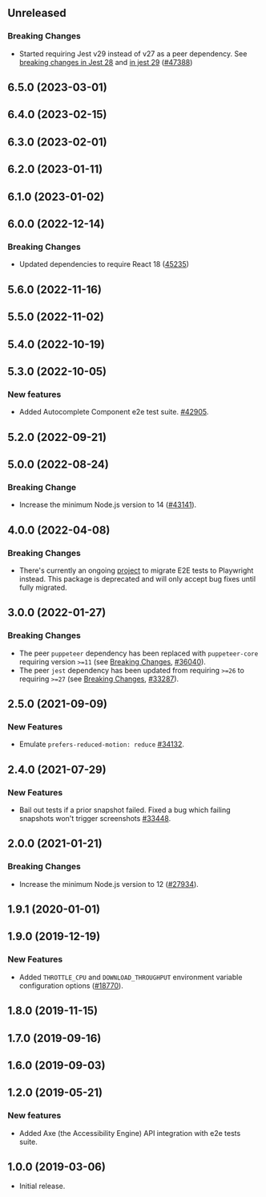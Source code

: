 <!-- Learn how to maintain this file at https://github.com/WordPress/gutenberg/tree/HEAD/packages#maintaining-changelogs. -->

## Unreleased

### Breaking Changes

-  Started requiring Jest v29 instead of v27 as a peer dependency. See [breaking changes in Jest 28](https://jestjs.io/blog/2022/04/25/jest-28) and [in jest 29](https://jestjs.io/blog/2022/08/25/jest-29) ([#47388](https://github.com/WordPress/gutenberg/pull/47388))

## 6.5.0 (2023-03-01)

## 6.4.0 (2023-02-15)

## 6.3.0 (2023-02-01)

## 6.2.0 (2023-01-11)

## 6.1.0 (2023-01-02)

## 6.0.0 (2022-12-14)

### Breaking Changes

-   Updated dependencies to require React 18 ([45235](https://github.com/WordPress/gutenberg/pull/45235))

## 5.6.0 (2022-11-16)

## 5.5.0 (2022-11-02)

## 5.4.0 (2022-10-19)

## 5.3.0 (2022-10-05)

### New features

-   Added Autocomplete Component e2e test suite. [#42905](https://github.com/WordPress/gutenberg/pull/42905).

## 5.2.0 (2022-09-21)

## 5.0.0 (2022-08-24)

### Breaking Change

-   Increase the minimum Node.js version to 14 ([#43141](https://github.com/WordPress/gutenberg/pull/43141)).

## 4.0.0 (2022-04-08)

### Breaking Changes

-   There's currently an ongoing [project](https://github.com/WordPress/gutenberg/issues/38851) to migrate E2E tests to Playwright instead. This package is deprecated and will only accept bug fixes until fully migrated.

## 3.0.0 (2022-01-27)

### Breaking Changes

-   The peer `puppeteer` dependency has been replaced with `puppeteer-core` requiring version `>=11` (see [Breaking Changes](https://github.com/puppeteer/puppeteer/releases/tag/v11.0.0), [#36040](https://github.com/WordPress/gutenberg/pull/36040)).
-   The peer `jest` dependency has been updated from requiring `>=26` to requiring `>=27` (see [Breaking Changes](https://jestjs.io/blog/2021/05/25/jest-27), [#33287](https://github.com/WordPress/gutenberg/pull/33287)).

## 2.5.0 (2021-09-09)

### New Features

-   Emulate `prefers-reduced-motion: reduce` [#34132](https://github.com/WordPress/gutenberg/pull/34132).

## 2.4.0 (2021-07-29)

### New Features

-   Bail out tests if a prior snapshot failed. Fixed a bug which failing snapshots won't trigger screenshots [#33448](https://github.com/WordPress/gutenberg/pull/33448).

## 2.0.0 (2021-01-21)

### Breaking Changes

-   Increase the minimum Node.js version to 12 ([#27934](https://github.com/WordPress/gutenberg/pull/27934)).

## 1.9.1 (2020-01-01)

## 1.9.0 (2019-12-19)

### New Features

-   Added `THROTTLE_CPU` and `DOWNLOAD_THROUGHPUT` environment variable configuration options ([#18770](https://github.com/WordPress/gutenberg/pull/18770)).

## 1.8.0 (2019-11-15)

## 1.7.0 (2019-09-16)

## 1.6.0 (2019-09-03)

## 1.2.0 (2019-05-21)

### New features

-   Added Axe (the Accessibility Engine) API integration with e2e tests suite.

## 1.0.0 (2019-03-06)

-   Initial release.
